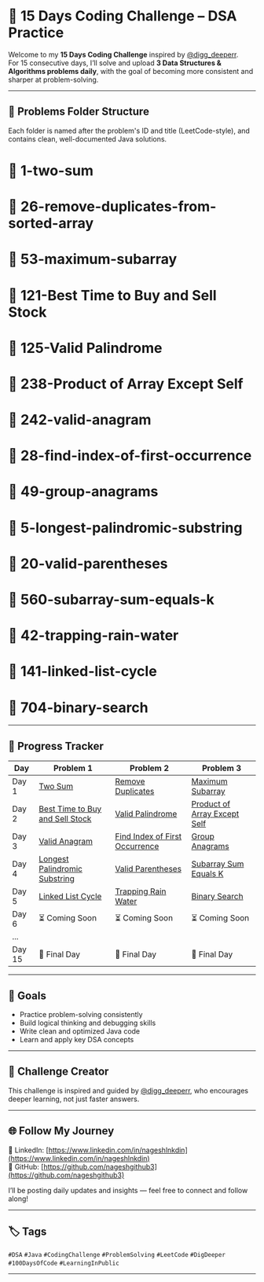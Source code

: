 # 🚀 15 Days Coding Challenge – DSA Practice

Welcome to my **15 Days Coding Challenge** inspired by [@digg_deeperr](https://www.instagram.com/digg_deeperr/).  
For 15 consecutive days, I’ll solve and upload **3 Data Structures & Algorithms problems daily**, with the goal of becoming more consistent and sharper at problem-solving.

---

## 📌 Problems Folder Structure

Each folder is named after the problem's ID and title (LeetCode-style), and contains clean, well-documented Java solutions.

# 📁 1-two-sum
# 📁 26-remove-duplicates-from-sorted-array
# 📁 53-maximum-subarray
# 📁 121-Best Time to Buy and Sell Stock
# 📁 125-Valid Palindrome
# 📁 238-Product of Array Except Self
# 📂 242-valid-anagram
# 📂 28-find-index-of-first-occurrence
# 📂 49-group-anagrams
# 📂 5-longest-palindromic-substring
# 📂 20-valid-parentheses
# 📂 560-subarray-sum-equals-k
# 📂 42-trapping-rain-water
# 📂 141-linked-list-cycle
# 📂 704-binary-search


---

## 📅 Progress Tracker

| Day   | Problem 1 | Problem 2 | Problem 3 |
|-------|-----------|-----------|-----------|
| Day 1 | [Two Sum](./1-two-sum) | [Remove Duplicates](./26-remove-duplicates-from-sorted-array) | [Maximum Subarray](./53-maximum-subarray) |
| Day 2 | [Best Time to Buy and Sell Stock](./121-best-time-to-buy-and-sell-stock) | [Valid Palindrome](./125-valid-palindrome) | [Product of Array Except Self](./238-product-of-array-except-self) |
| Day 3 | [Valid Anagram](./242-valid-anagram) | [Find Index of First Occurrence](./28-find-index-of-first-occurrence) | [Group Anagrams](./49-group-anagrams) |
| Day 4 | [Longest Palindromic Substring](./5-longest-palindromic-substring) | [Valid Parentheses](./20-valid-parentheses) | [Subarray Sum Equals K](./560-subarray-sum-equals-k) |
| Day 5 | [Linked List Cycle](./141-linked-list-cycle) | [Trapping Rain Water](./42-trapping-rain-water) | [Binary Search](./704-binary-search) |
| Day 6 | ⏳ Coming Soon | ⏳ Coming Soon | ⏳ Coming Soon |
| ...   |             |             |             |
| Day 15 | 🚀 Final Day | 🚀 Final Day | 🚀 Final Day |

---

## 🧠 Goals

- Practice problem-solving consistently
- Build logical thinking and debugging skills
- Write clean and optimized Java code
- Learn and apply key DSA concepts

---

## 🔗 Challenge Creator

This challenge is inspired and guided by [@digg_deeperr](https://www.linkedin.com/in/digg_deeperr/), who encourages deeper learning, not just faster answers.

---

## 🌐 Follow My Journey

📌 LinkedIn: [https://www.linkedin.com/in/nageshlnkdin](https://www.linkedin.com/in/nageshlnkdin)  
📌 GitHub: [https://github.com/nageshgithub3](https://github.com/nageshgithub3)

I’ll be posting daily updates and insights — feel free to connect and follow along!

---

## 🏷️ Tags

`#DSA` `#Java` `#CodingChallenge` `#ProblemSolving` `#LeetCode` `#DigDeeper` `#100DaysOfCode` `#LearningInPublic`

---
